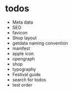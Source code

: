 # todos

- Meta data
- SEO
- favicon
- Shop layout
- getdata naming convention
- manifest
- apple icon
- opengraph
- shop
- typography
- Festival guide
- search for todos
- test order

